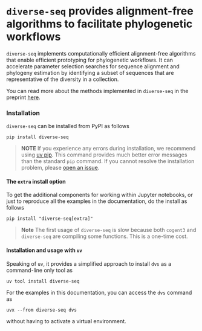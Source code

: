 # `diverse-seq` provides alignment-free algorithms to facilitate phylogenetic workflows

`diverse-seq` implements computationally efficient alignment-free algorithms that enable efficient prototyping for phylogenetic workflows. It can accelerate parameter selection searches for sequence alignment and phylogeny estimation by identifying a subset of sequences that are representative of the diversity in a collection.

You can read more about the methods implemented in `diverse-seq` in the preprint [here](https://biorxiv.org/cgi/content/short/2024.11.10.622877v1).

### Installation

`diverse-seq` can be installed from PyPI as follows

```
pip install diverse-seq
```

> **NOTE**
> If you experience any errors during installation, we recommend using [uv pip](https://docs.astral.sh/uv/). This command provides much better error messages than the standard `pip` command. If you cannot resolve the installation problem, please [open an issue](https://github.com/HuttleyLab/DiverseSeq/issues).

#### The `extra` install option

To get the additional components for working within Jupyter notebooks, or just to reproduce all the examples in the documentation, do the install as follows

```
pip install "diverse-seq[extra]"
```

> **Note**
> The first usage of `diverse-seq` is slow because both `cogent3` and `diverse-seq` are compiling some functions. This is a one-time cost.

#### Installation and usage with `uv`

Speaking of `uv`, it provides a simplified approach to install `dvs` as a command-line only tool as

```
uv tool install diverse-seq
```

For the examples in this documentation, you can access the `dvs` command as

```
uvx --from diverse-seq dvs
```

without having to activate a virtual environment.
